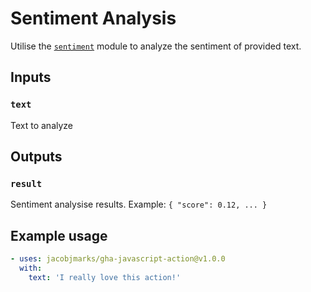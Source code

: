# Sentiment Analysis

Utilise the [`sentiment`](https://www.npmjs.com/package/sentiment) module to analyze the sentiment of provided text.

## Inputs

### `text`

Text to analyze

## Outputs

### `result`

Sentiment analysise results. Example: `{ "score": 0.12, ... }`

## Example usage

``` yaml
- uses: jacobjmarks/gha-javascript-action@v1.0.0
  with:
    text: 'I really love this action!'
```
